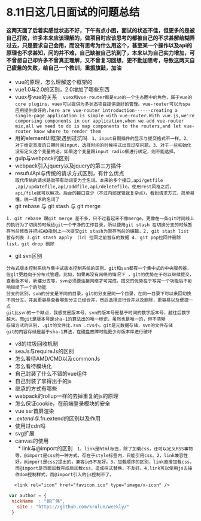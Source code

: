 # 8.11日这几日面试的问题总结

#### 这两天面了后着实感觉状态不好，下午有点小困，面试的状态不佳，但更多的是被自己打败，许多本来应该理解的，做项目时应该思考的都被自己的不求甚解给糊弄过去，只是要求自己会用，而没有思考为什么用这个，甚至某一个操作以及api的原理也不求甚知，问的并不难，自己缺被自己坑到了，本来以为自己实力增加，可不曾想自己却许多不曾真正理解，又不曾复习回想，更不勤加思考，导致这两天自己疲惫的失败，给自己一个教训，重振旗鼓，加油

   * vue的原理，怎么理解这个框架的
   * vue1.0与2.0的区别，2.0增加了哪些东西 
   * vuex与vue的关系
    `vuex和vue-router都是vue的一个生态圈中的角色，属于vue的core plugins，vuex可以提供为多状态项目提供更好的管理。vue-router可以为spa应用提供良好的.here are vue-router introduction------creating a single-page application is simple with vue-router.With vue.js,we're comporsing components in our application,when we add vue-router mix,all we need to do is map components to the routers,and let vue-router know where to render them `
   * 用的elementUI框架遇到过坑吗
   `1、input日期插件的显示与提交格式不一样。2、对于给定宽度的日期时间input，选择时间的时候样式出现过窄问题。3、对于一些初始化没有定义这个变量的话，如果这个变量跟input radio框进行绑定，则不能选择。`
   * gulp与webpack的区别
   * webpack引入jquery以及jquery的第三方插件
   * resufulApi与传统的请求方式区别，有什么优点  
  `取代传统的请求路劲带有动词变为全名词。本来的多个接口,api/getfile ,api/updatefile,api/addfile,api/deletefile。使用rest风格之后，api/file就可以解决。后台的接口变少（不过内部逻辑就复杂点）。看到请求方式，简单易懂。统一请求的名词了`
   * git rebase 与 git stash 与 git merge
   
 `1. git rebase 跟git merge 差不多，只不过看起来不像merge，更像在一条git时间线上的执行为了切换的时候给git一个干净的工作目录，所以使用git stash 在切换分支的时候暂存当前修改并把HEAD指到上一次提交git stash为暂存当前的编辑，2. git stash list 暂存列表 3.git stash apply （id）拉回之前暂存的数据 4. git pop拉回并删除list，git drop 删除`

  * git svn区别

  `分布式版本控制系统与集中式版本控制系统的区别。git和svn都有一个集中式的中央服务器，但git更趋向于分布式管理。比如，如果再没有网络的情况下
  ，git的优势在于可以继续提交，查看版本号，新建分支等，svn必须要连接网络才可完成。提交的优势在于写完一个功能后不影响继续下一个的功能`  
  `分支的区别，svn的分支是不同的目录，git的分支是同一个目录，在同一目录下可以来回切换不同分支，并且更容易查看哪些分支已经合并，然后选择进行合并以及删除，更容易以及便捷一点`  
  `git比svn的一个缺点，我感觉是版本号，svn的版本号是基于时间的数字版本号，越往后数字越大。而git是版本号是sha-1的算法出的唯一标识，虽然也是唯一的，但不清晰`  
  `存储方式的区别，.git的文件比.svn .cvs小。git是元数据存储，svn的文件存储`  
  `git的内容存储是基于sha-1算法，在磁盘故障时能更少对版本库进行破坏`  
   * v8的垃圾回收机制
   * seaJs与requireJs的区别
   * 怎么看待AMD/CMD以及commonJs
   * 怎么看待模块化
   * 自己封装了什么不错的vue组件
   * 自己封装了拿得出手的js
   * 继承的方式有哪些
   * webpack的rollup一样的去掉重复的js的原理
   * 怎么保证cookie，在前端登录模块的安全
   * vue ssr首屏渲染
   * $.extend与$.fn.extend的区别以及作用
   * 使用过cdn吗
   * svg扩展
   * canvas的使用  
   * link与@import的区别
   `1，link是html标签，除了加载css，还可以定义RSS事物等，@import是css的一种方式，存在于style标签内，只能引用css。2，link兼容性好，@import是css2提出的，兼容ie5不友好。3，加载顺序的区别，link直接加载css，而@import是页面加载完成后加载css，造成样式替换，不友好。4,link可以使用js去操作dom控制样式，而@import引入的js控制不了。`
```link
   <link rel="icon" href="favicon.ico" type="image/x-icon" /> 
```
```javascript
 var author = {
  nickName  : "郭广伟",
    site : "https://github.com/krulun/weekly/"
  }
```
